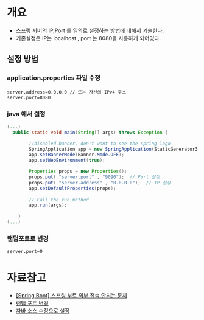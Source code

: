 # 개요
- 스프링 서버의 IP,Port 를 임의로 설정하는 방법에 대해서 기술한다.
- 기존설정은 IP는 localhost , port 는 8080을 사용하게 되어있다. 


## 설정 방법
### application.properties 파일 수정
```
server.address=0.0.0.0 // 또는 자신의 IPv4 주소
server.port=8080
```
### java 에서 설정
```java
(...)
  public static void main(String[] args) throws Exception {

        //disabled banner, don't want to see the spring logo
        SpringApplication app = new SpringApplication(StaticGenerator3.class);
        app.setBannerMode(Banner.Mode.OFF);
        app.setWebEnvironment(true);

        Properties props = new Properties();
        props.put( "server.port" , "9090");  // Port 설정 
        props.put( "server.address" , "0.0.0.0");  // IP 설정
        app.setDefaultProperties(props);
        
        // Call the run method
        app.run(args);

    }
(...)
```

### 랜덤포트로 변경
```
server.port=0
```
# 자료참고
- [[Spring Boot] 스프링 부트 외부 접속 안되는 문제](https://bestinu.tistory.com/m/51)
- [랜덤 포트 변경](https://hoit1302.tistory.com/81)
- [자바 소스 수정으로 설정](http://oliviertech.com/ko/java/spring/spring-boot-change-port/)

